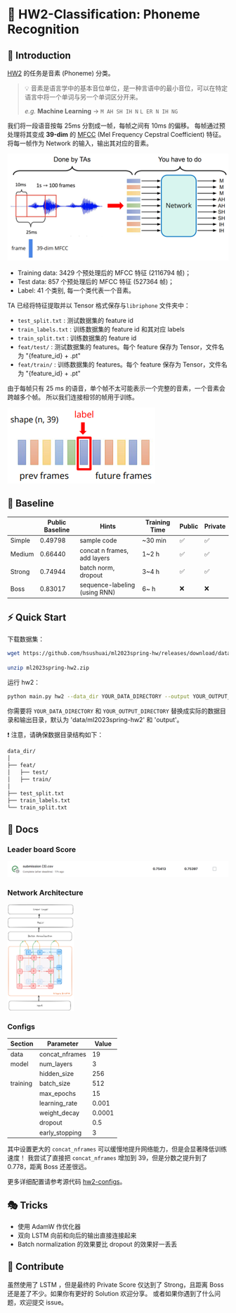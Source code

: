 # 📢 HW2-Classification: Phoneme Recognition

## 📖 Introduction

[HW2]((https://www.kaggle.com/competitions/ml2023spring-hw2)) 的任务是音素 (Phoneme) 分类。

> 💡 音素是语言学中的基本音位单位，是一种言语中的最小音位，可以在特定语言中将一个单词与另一个单词区分开来。
>
> *e.g.* **Machine Learning** → `M AH SH IH N` `L ER N IH NG`

我们将一段语音按每 25ms 分割成一帧，每帧之间有 10ms 的偏移。
每帧通过预处理将其变成 **39-dim** 的 [MFCC](https://en.wikipedia.org/wiki/Mel-frequency_cepstrum) (Mel
Frequency Cepstral Coefficient) 特征。
将每一帧作为 Network 的输入，输出其对应的音素。

![task](misc/hw2-task.png)

- Training data: 3429 个预处理后的 MFCC 特征 (2116794 帧)；
- Test data: 857 个预处理后的 MFCC 特征 (527364 帧)；
- Label: 41 个类别, 每一个类代表一个音素。

TA 已经将特征提取并以 Tensor 格式保存与`libriphone` 文件夹中：

- `test_split.txt` : 测试数据集的 feature id
- `train_labels.txt` : 训练数据集的 feature id 和其对应 labels
- `train_split.txt` : 训练数据集的 feature id
- `feat/test/` : 测试数据集的 features。每个 feature 保存为 Tensor，文件名为 "{feature_id} + .pt"
- `feat/train/` : 训练数据集的 features。每个 feature 保存为 Tensor，文件名为 "{feature_id} + .pt"

由于每帧只有 25 ms 的语音，单个帧不太可能表示一个完整的音素，一个音素会跨越多个帧。
所以我们连接相邻的帧用于训练。

![concat n frames](misc/hw2-contact_nframes.png)

## 🎯 Baseline

|        | Public Baseline | Hints                         | Training Time | Public | Private |
|--------|-----------------|-------------------------------|---------------|--------|---------|
| Simple | 0.49798         | sample code                   | ~30 min       | ✅      | ✅       |
| Medium | 0.66440         | concat n frames, add layers   | 1~2 h         | ✅      | ✅       |
| Strong | 0.74944         | batch norm, dropout           | 3~4 h         | ✅      | ✅       |
| Boss   | 0.83017         | sequence-labeling (using RNN) | 6~ h          | ❌      | ❌       |

## ⚡ Quick Start

下载数据集：

```bash
wget https://github.com/hsushuai/ml2023spring-hw/releases/download/dataset/ml2023spring-hw2.zip

unzip ml2023spring-hw2.zip
```

运行 hw2：

```bash
python main.py hw2 --data_dir YOUR_DATA_DIRECTORY --output YOUR_OUTPUT_DIRECTORY
```

你需要将 `YOUR_DATA_DIRECTORY` 和 `YOUR_OUTPUT_DIRECTORY` 替换成实际的数据目录和输出目录，默认为 'data/ml2023spring-hw2'
和 'output'。

❗ 注意，请确保数据目录结构如下：

```text
data_dir/
│
├── feat/
│   ├── test/
│   ├── train/
│
├── test_split.txt
├── train_labels.txt 
└── train_split.txt
```

## 📕 Docs

### Leader board Score

![score](misc/hw2-score.png)

### Network Architecture

<img src="misc/hw2-model.png" width=30% alt="model"/>

### Configs

| Section  | Parameter      | Value    |
|----------|----------------|----------|
| data     | concat_nframes | 19       |
| model    | num_layers     | 3        |
|          | hidden_size    | 256      |
| training | batch_size     | 512      |
|          | max_epochs     | 15       |
|          | learning_rate  | 0.001    |
|          | weight_decay   | 0.0001   |
|          | dropout        | 0.5      |
|          | early_stopping | 3        |

其中设置更大的 `concat_nframes` 可以缓慢地提升网络能力，但是会显著降低训练速度！
我尝试了直接把 `concat_nframes` 增加到 39，但是分数之提升到了 0.778，距离 Boss 还差很远。

更多详细配置请参考源代码 [hw2-configs](../configs/hw2-config.yaml)。

## 🎭 Tricks

- 使用 AdamW 作优化器
- 双向 LSTM 向前和向后的输出直接连接起来
- Batch normalization 的效果要比 dropout 的效果好一丢丢

## 🙌 Contribute

虽然使用了 LSTM ，但是最终的 Private Score 仅达到了 Strong，且距离 Boss 还是差了不少。如果你有更好的 Solution 欢迎分享。
或者如果你遇到了什么问题，欢迎提交 issue。
